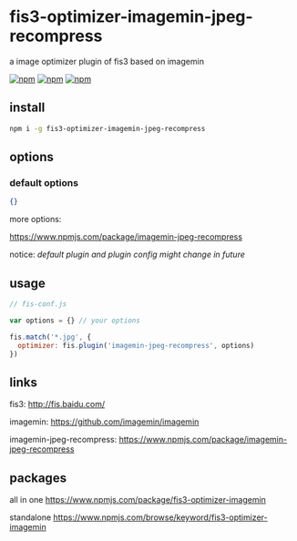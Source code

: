 # fis3-optimizer-imagemin-jpeg-recompress
a image optimizer plugin of fis3 based on imagemin

[![npm](https://img.shields.io/npm/v/fis3-optimizer-imagemin-jpeg-recompress.svg?style=flat-square)](https://www.npmjs.com/package/fis3-optimizer-imagemin-jpeg-recompress)
[![npm](https://img.shields.io/npm/dt/fis3-optimizer-imagemin-jpeg-recompress.svg?style=flat-square)](https://www.npmjs.com/package/fis3-optimizer-imagemin-jpeg-recompress)
[![npm](https://img.shields.io/npm/dm/fis3-optimizer-imagemin-jpeg-recompress.svg?style=flat-square)](https://www.npmjs.com/package/fis3-optimizer-imagemin-jpeg-recompress)

## install
```sh
npm i -g fis3-optimizer-imagemin-jpeg-recompress
```

## options

### default options
```json
{}
```
more options:

https://www.npmjs.com/package/imagemin-jpeg-recompress


notice: *default plugin and plugin config might change in future*

## usage

```js
// fis-conf.js

var options = {} // your options

fis.match('*.jpg', {
  optimizer: fis.plugin('imagemin-jpeg-recompress', options)
})
```

## links
fis3: http://fis.baidu.com/

imagemin: https://github.com/imagemin/imagemin

imagemin-jpeg-recompress: https://www.npmjs.com/package/imagemin-jpeg-recompress


## packages
all in one
https://www.npmjs.com/package/fis3-optimizer-imagemin

standalone
https://www.npmjs.com/browse/keyword/fis3-optimizer-imagemin